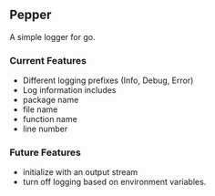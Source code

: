 ## Pepper

A simple logger for go.
 
### Current Features

* Different logging prefixes (Info, Debug, Error)
* Log information includes
 * package name
 * file name
 * function name
 * line number

### Future Features
* initialize with an output stream
* turn off logging based on environment variables.